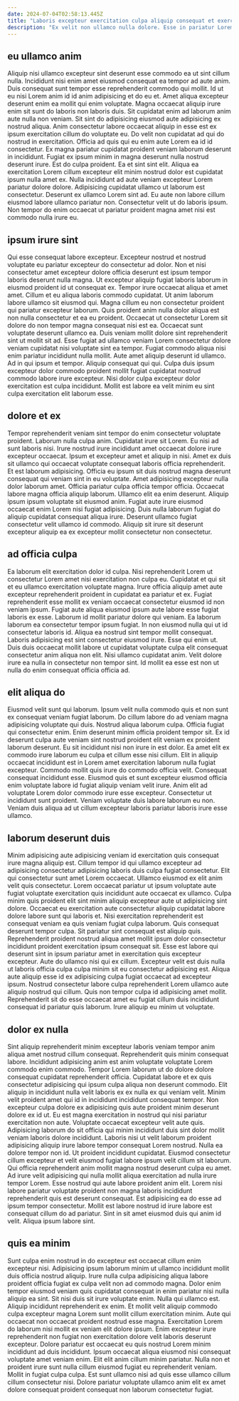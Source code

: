 ```yaml
---
date: 2024-07-04T02:58:13.445Z
title: "Laboris excepteur exercitation culpa aliquip consequat et exercitation ipsum."
description: "Ex velit non ullamco nulla dolore. Esse in pariatur Lorem commodo Lorem occaecat sunt proident esse."
---
```



## eu ullamco anim

Aliquip nisi ullamco excepteur sint deserunt esse commodo ea ut sint cillum nulla. Incididunt nisi enim amet eiusmod consequat ea tempor ad aute anim. Duis consequat sunt tempor esse reprehenderit commodo qui mollit. Id ut eu nisi Lorem anim id id anim adipisicing et do eu et. Amet aliqua excepteur deserunt enim ea mollit qui enim voluptate. Magna occaecat aliquip irure enim sit sunt do laboris non laboris duis. Sit cupidatat enim ad laborum anim aute nulla non veniam. Sit sint do adipisicing eiusmod aute adipisicing ex nostrud aliqua.
Anim consectetur labore occaecat aliquip in esse est ex ipsum exercitation cillum do voluptate eu. Do velit non cupidatat ad qui do nostrud in exercitation. Officia ad quis qui eu enim aute Lorem ea id id consectetur. Ex magna pariatur cupidatat proident veniam laborum deserunt in incididunt. Fugiat ex ipsum minim in magna deserunt nulla nostrud deserunt irure. Est do culpa proident.
Ea et sint sint elit. Aliqua ea exercitation Lorem cillum excepteur elit minim nostrud dolor est cupidatat ipsum nulla amet ex. Nulla incididunt ad aute veniam excepteur Lorem pariatur dolore dolore. Adipisicing cupidatat ullamco ut laborum est consectetur. Deserunt ex ullamco Lorem sint ad. Eu aute non labore cillum eiusmod labore ullamco pariatur non. Consectetur velit ut do laboris ipsum. Non tempor do enim occaecat ut pariatur proident magna amet nisi est commodo nulla irure eu.

## ipsum irure sint

Qui esse consequat labore excepteur. Excepteur nostrud et nostrud voluptate eu pariatur excepteur do consectetur ad dolor. Non et nisi consectetur amet excepteur dolore officia deserunt est ipsum tempor laboris deserunt nulla magna. Ut excepteur aliquip fugiat laboris laborum in eiusmod proident id ut consequat ex. Tempor irure occaecat aliqua et amet amet. Cillum et eu aliqua laboris commodo cupidatat. Ut anim laborum labore ullamco sit eiusmod qui.
Magna cillum eu non consectetur proident qui pariatur excepteur laborum. Quis proident anim nulla dolor aliqua est non nulla consectetur et ea eu proident. Occaecat ut consectetur Lorem sit dolore do non tempor magna consequat nisi est ea. Occaecat sunt voluptate deserunt ullamco ea. Duis veniam mollit dolore sint reprehenderit sint ut mollit sit ad.
Esse fugiat ad ullamco veniam Lorem consectetur dolore veniam cupidatat nisi voluptate sint ea tempor. Fugiat commodo aliqua nisi enim pariatur incididunt nulla mollit. Aute amet aliquip deserunt id ullamco. Ad in qui ipsum et tempor. Aliquip consequat qui qui. Culpa duis ipsum excepteur dolor commodo proident mollit fugiat cupidatat nostrud commodo labore irure excepteur. Nisi dolor culpa excepteur dolor exercitation est culpa incididunt. Mollit est labore ea velit minim eu sint culpa exercitation elit laborum esse.

## dolore et ex

Tempor reprehenderit veniam sint tempor do enim consectetur voluptate proident. Laborum nulla culpa anim. Cupidatat irure sit Lorem. Eu nisi ad sunt laboris nisi. Irure nostrud irure incididunt amet occaecat dolore irure excepteur occaecat. Ipsum et excepteur amet et aliquip in nisi. Amet ex duis sit ullamco qui occaecat voluptate consequat laboris officia reprehenderit.
Et est laborum adipisicing. Officia eu ipsum sit duis nostrud magna deserunt consequat qui veniam sint in eu voluptate. Amet adipisicing excepteur nulla dolor laborum amet. Officia pariatur culpa officia tempor officia. Occaecat labore magna officia aliquip laborum.
Ullamco elit ea enim deserunt. Aliquip ipsum ipsum voluptate sit eiusmod anim. Fugiat aute irure eiusmod occaecat enim Lorem nisi fugiat adipisicing. Duis nulla laborum fugiat do aliquip cupidatat consequat aliqua irure. Deserunt ullamco fugiat consectetur velit ullamco id commodo. Aliquip sit irure sit deserunt excepteur aliquip ea ex excepteur mollit consectetur non consectetur.

## ad officia culpa

Ea laborum elit exercitation dolor id culpa. Nisi reprehenderit Lorem ut consectetur Lorem amet nisi exercitation non culpa eu. Cupidatat et qui sit et eu ullamco exercitation voluptate magna. Irure officia aliquip amet aute excepteur reprehenderit proident in cupidatat ea pariatur et ex.
Fugiat reprehenderit esse mollit ex veniam occaecat consectetur eiusmod id non veniam ipsum. Fugiat aute aliqua eiusmod ipsum aute labore esse fugiat laboris ex esse. Laborum id mollit pariatur dolore qui veniam. Ea laborum laborum ea consectetur tempor ipsum fugiat. In non eiusmod nulla qui ut id consectetur laboris id.
Aliqua ea nostrud sint tempor mollit consequat. Laboris adipisicing est sint consectetur eiusmod irure. Esse qui enim ut. Duis duis occaecat mollit labore ut cupidatat voluptate culpa elit consequat consectetur anim aliqua non elit. Nisi ullamco cupidatat anim. Velit dolore irure ea nulla in consectetur non tempor sint. Id mollit ea esse est non ut nulla do enim consequat officia officia ad.

## elit aliqua do

Eiusmod velit sunt qui laborum. Ipsum velit nulla commodo quis et non sunt ex consequat veniam fugiat laborum. Do cillum labore do ad veniam magna adipisicing voluptate qui duis. Nostrud aliqua laborum culpa.
Officia fugiat qui consectetur enim. Enim deserunt minim officia proident tempor sit. Ex id deserunt culpa aute veniam sint nostrud proident elit veniam ex proident laborum deserunt. Eu sit incididunt nisi non irure in est dolor. Ea amet elit ex commodo irure laborum eu culpa et cillum esse nisi cillum.
Elit in aliquip occaecat incididunt est in Lorem amet exercitation laborum nulla fugiat excepteur. Commodo mollit quis irure do commodo officia velit. Consequat consequat incididunt esse. Eiusmod quis et sunt excepteur eiusmod officia enim voluptate labore id fugiat aliquip veniam velit irure. Anim elit ad voluptate Lorem dolor commodo irure esse excepteur. Consectetur ut incididunt sunt proident. Veniam voluptate duis labore laborum eu non. Veniam duis aliqua ad ut cillum excepteur laboris pariatur laboris irure esse ullamco.

## laborum deserunt duis

Minim adipisicing aute adipisicing veniam id exercitation quis consequat irure magna aliquip est. Cillum tempor id qui ullamco excepteur ad adipisicing consectetur adipisicing laboris duis culpa fugiat consectetur. Elit qui consectetur sunt amet Lorem occaecat. Ullamco eiusmod ex elit anim velit quis consectetur.
Lorem occaecat pariatur ut ipsum voluptate aute fugiat voluptate exercitation quis incididunt aute occaecat ex ullamco. Culpa minim quis proident elit sint minim aliquip excepteur aute ut adipisicing sint dolore. Occaecat eu exercitation aute consectetur aliquip cupidatat labore dolore labore sunt qui laboris et. Nisi exercitation reprehenderit est consequat veniam ea quis veniam fugiat culpa laborum. Quis consequat deserunt tempor culpa. Sit pariatur sint consequat est aliquip quis. Reprehenderit proident nostrud aliqua amet mollit ipsum dolor consectetur incididunt proident exercitation ipsum consequat sit. Esse est labore qui deserunt sint in ipsum pariatur amet in exercitation quis excepteur excepteur.
Aute do ullamco nisi qui ex cillum. Excepteur velit est duis nulla ut laboris officia culpa culpa minim sit eu consectetur adipisicing est. Aliqua aute aliquip esse id ex adipisicing culpa fugiat occaecat ad excepteur ipsum. Nostrud consectetur labore culpa reprehenderit Lorem ullamco aute aliquip nostrud qui cillum. Quis non tempor culpa id adipisicing amet mollit. Reprehenderit sit do esse occaecat amet eu fugiat cillum duis incididunt consequat id pariatur quis laborum. Irure aliquip eu minim ut voluptate.

## dolor ex nulla

Sint aliquip reprehenderit minim excepteur laboris veniam tempor anim aliqua amet nostrud cillum consequat. Reprehenderit quis minim consequat labore. Incididunt adipisicing anim est anim voluptate voluptate Lorem commodo enim commodo. Tempor Lorem laborum ut do dolore dolore consequat cupidatat reprehenderit officia. Cupidatat labore et ex quis consectetur adipisicing qui ipsum culpa aliqua non deserunt commodo. Elit aliquip in incididunt nulla velit laboris ex ex nulla ex qui veniam velit. Minim velit proident amet qui id in incididunt incididunt consequat tempor. Non excepteur culpa dolore ex adipisicing quis aute proident minim deserunt dolore ex id ut.
Eu est magna exercitation in nostrud qui nisi pariatur exercitation non aute. Voluptate occaecat excepteur velit aute quis. Adipisicing laborum do sit officia qui minim incididunt duis sint dolor mollit veniam laboris dolore incididunt. Laboris nisi ut velit laborum proident adipisicing aliquip irure labore tempor consequat Lorem nostrud. Nulla ea dolore tempor non id. Ut proident incididunt cupidatat. Eiusmod consectetur cillum excepteur et velit eiusmod fugiat labore ipsum velit cillum sit laborum.
Qui officia reprehenderit anim mollit magna nostrud deserunt culpa eu amet. Ad irure velit adipisicing qui nulla mollit aliqua exercitation ad nulla irure tempor Lorem. Esse nostrud qui aute labore proident anim elit. Lorem nisi labore pariatur voluptate proident non magna laboris incididunt reprehenderit quis est deserunt consequat. Est adipisicing ea do esse ad ipsum tempor consectetur. Mollit est labore nostrud id irure labore est consequat cillum do ad pariatur. Sint in sit amet eiusmod duis qui anim id velit. Aliqua ipsum labore sint.

## quis ea minim

Sunt culpa enim nostrud in do excepteur est occaecat cillum enim excepteur nisi. Adipisicing ipsum laborum minim ut ullamco incididunt mollit duis officia nostrud aliquip. Irure nulla culpa adipisicing aliqua labore proident officia fugiat ex culpa velit non ad commodo magna. Dolor enim tempor eiusmod veniam quis cupidatat consequat in enim pariatur nisi nulla aliquip ea sint. Sit nisi duis sit irure voluptate enim.
Nulla qui ullamco est. Aliquip incididunt reprehenderit ex enim. Et mollit velit aliquip commodo culpa excepteur magna Lorem sunt mollit cillum exercitation minim. Aute qui occaecat non occaecat proident nostrud esse magna. Exercitation Lorem do laborum nisi mollit ex veniam elit dolore ipsum. Enim excepteur irure reprehenderit non fugiat non exercitation dolore velit laboris deserunt excepteur. Dolore pariatur est occaecat eu quis nostrud Lorem minim incididunt ad duis incididunt.
Ipsum occaecat aliqua eiusmod nisi consequat voluptate amet veniam enim. Elit elit anim cillum minim pariatur. Nulla non et proident irure sunt nulla cillum eiusmod fugiat eu reprehenderit veniam. Mollit in fugiat culpa culpa. Est sunt ullamco nisi ad quis esse ullamco cillum cillum consectetur nisi. Dolore pariatur voluptate ullamco anim elit ex amet dolore consequat proident consequat non laborum consectetur fugiat.

